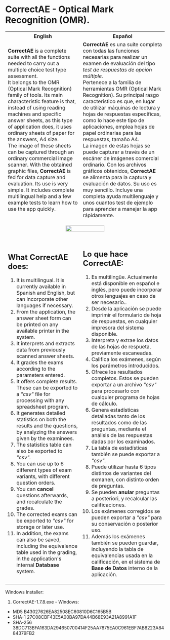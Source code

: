 # CorrectAE - Optical Mark Recognition (OMR).
<table>
  <tr>
    <th>English</th>
    <th>Español</th>
  </tr>
  <tr>
    <td><strong>CorrectAE</strong> is a complete suite with all the functions needed to carry out a multiple choice test type assessment.<br/>
      It belongs to the OMR (Optical Mark Recognition) family of tools. Its main characteristic feature is that, instead of using reading machines and specific answer sheets, as this type of application does, it uses          ordinary sheets of paper for the answers, A4 size. <br/>
      The image of these sheets can be captured through an ordinary commercial image scanner. With the obtained graphic files,
      <strong>CorrectAE</strong> is fed for data capture and evaluation.
      Its use is very simple. It includes complete multilingual help and a few example tests to learn how to use the app quickly.
    </td>
    <td>
      <strong>CorrectAE</strong> es una suite completa con todas las funciones necesarias para realizar un examen de evaluación del tipo <em>test de respuestas de opción múltiple.</em><br/>
      Pertenece a la familia de herramientas OMR (Optical Mark Recognition). Su principal rasgo característico es que, en lugar de utilizar 
      máquinas de lectura y hojas de respuestas específicas, como lo hace este tipo de aplicaciones, emplea hojas de papel ordinarias para las respuestas, tamaño A4.<br/>
      La imagen de estas hojas se puede capturar a través de un escáner de imágenes comercial ordinario. Con los archivos gráficos obtenidos,
      <strong>CorrectAE</strong> se alimenta para la captura y evaluación de datos.
      Su uso es muy sencillo. Incluye una completa ayuda multilenguaje y unos cuantos test de ejemplo para aprender a manejar la app rápidamente.
    </td>
  </tr>
  <tr>
    <td colspan="2">
      <p align="center">
        <img width="50%" src="https://github.com/user-attachments/assets/9c43a8e9-d2e9-4448-98d1-3d3d5aa0161f">  
      </p>
    </td>
  </tr>
  <tr>
    <td>
      <h2>What <strong>CorrectAE does:</strong></h2>
      <ol>
        <li>It is multilingual. It is currently available in Spanish and English, but can incorporate other languages ​​if necessary.</li>
        <li>From the application, the answer sheet form can be printed on any available printer in the system.</li>
        <li>It interprets and extracts data from previously scanned answer sheets.</li>
        <li>It grades the exams according to the parameters entered.</li>
        <li>It offers complete results. These can be exported to a <em>"csv"</em> file for processing with any spreadsheet program.</li>
        <li>It generates detailed statistics on both the results and the questions, by analyzing the answers given by the examinees.</li>
        <li>The statistics table can also be exported to <em>"csv".</em></li>
        <li>You can use up to 6 different types of exam variants, with different question orders.</li>
        <li>You can <strong>cancel</strong> questions afterwards, and recalculate the grades.</li>
        <li>The corrected exams can be exported to <em>"csv"</em> for storage or later use.</li>
        <li>In addition, the exams can also be saved, including the equivalence table used in the grading, in the application's internal <strong>Database</strong> system.</li>
      </ol>
    </td>
    <td>
      <h2>Lo que hace <strong>CorrectAE:</strong></h2>
      <ol>
        <li>Es multilingüe. Actualmente está disponible en español e inglés, pero puede incorporar otros lenguajes en caso de ser necesario..</li>
        <li>Desde la aplicación se puede imprimir el formulario de hoja de respuestas, en cualquier impresora del sistema disponible.</li>
        <li>Interpreta y extrae los datos de las hojas de respueta, previamente escaneadas.</li>
        <li>Califica los exámenes, según los parámetros introducidos.</li>
        <li>Ofrece los resultados completos. Estos se pueden exportar a un archivo <em>"csv"</em> para procesarlo con cualquier programa de hojas de cálculo.</li>
        <li>Genera estadísticas detalladas tanto de los resultados como de las preguntas, mediante el análisis de las respuestas dadas por los examinados.</li>
        <li>La tabla de estadísticas también se puede exportar a <em>"csv".</em></li>
        <li>Puede utilizar hasta 6 tipos distintos de variantes del exmanen, con distinto orden de preguntas.</li>
        <li>Se pueden <strong>anular</strong> preguntas a posteriori, y recalcular las calificaciones.</li>
        <li>Los exámenes corregidos se pueden exportar a <em>"csv"</em> para su conservación o posterior uso.</li>
        <li>Además los exámenes también se pueden guardar, incluyendo la tabla de equivalencias usada en la calificación, en el sistema de <strong>Base de Datos</strong> interno de la aplicación.</li>
      </ol>
    </td>
  </tr>
</table>


Windows Installer: 
1. CorrectAE-1.7.8.exe - Windows: 
  -	MD5  	   B43027626EA82508EC60810D6C165B5B
  - SHA-1    27C08CBF43E5A00BA97DA44B68E93A21A8991A1F
  -	SHA-256	 38DC713BFA163DA294650700414F25AA7875EA0C961EBF7AB8223A8484379FB2
  
